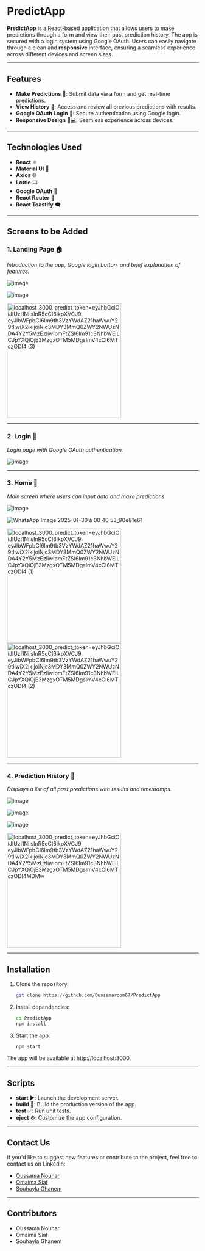 # PredictApp

**PredictApp** is a React-based application that allows users to make predictions through a form and view their past prediction history. The app is secured with a login system using Google OAuth. Users can easily navigate through a clean and **responsive** interface, ensuring a seamless experience across different devices and screen sizes.

---

## Features

- **Make Predictions** 🔮: Submit data via a form and get real-time predictions.
- **View History** 📜: Access and review all previous predictions with results.
- **Google OAuth Login** 🔐: Secure authentication using Google login.
- **Responsive Design** 📱💻: Seamless experience across devices.

---

## Technologies Used

- **React** ⚛️
- **Material UI** 🎨
- **Axios** 🌐
- **Lottie** 🎞️
- **Google OAuth** 🔑
- **React Router** 🚦
- **React Toastify** 🗨️

---

## Screens to be Added

### 1. **Landing Page** 🏠  
*Introduction to the app, Google login button, and brief explanation of features.*

![image](https://github.com/user-attachments/assets/8aaa8fce-9e1e-4be0-b78a-2d2f0a94eebb)

![image](https://github.com/user-attachments/assets/c0fd36f4-844c-43c1-80e6-a9bdd010cf22)

<img src="https://github.com/user-attachments/assets/d8ed9633-219c-4184-a0d0-ac58a563104c" alt="localhost_3000_predict_token=eyJhbGciOiJIUzI1NiIsInR5cCI6IkpXVCJ9 eyJlbWFpbCI6Im9tb3VzYWdAZ21haWwuY29tIiwiX2lkIjoiNjc3MDY3MmQ0ZWY2NWUzNDA4Y2Y5MzEzIiwibmFtZSI6Im91c3NhbWEiLCJpYXQiOjE3MzgxOTM5MDgsImV4cCI6MTczODI4 (3)" width="300">



---

### 2. **Login** 🔑  
*Login page with Google OAuth authentication.*

![image](https://github.com/user-attachments/assets/46ba88f1-6cc7-45d0-863f-72aec95e094b)


---

### 3. **Home** 🏡  
*Main screen where users can input data and make predictions.*

![image](https://github.com/user-attachments/assets/81f67341-81e9-4b94-a176-e55943dc1bbe)

![WhatsApp Image 2025-01-30 à 00 40 53_90e81e61](https://github.com/user-attachments/assets/41aa3145-961e-4d02-927c-9c2be1c7289c)

<img src="https://github.com/user-attachments/assets/d99b5ac4-b522-4fe0-ae16-c8021c134fcf" alt="localhost_3000_predict_token=eyJhbGciOiJIUzI1NiIsInR5cCI6IkpXVCJ9 eyJlbWFpbCI6Im9tb3VzYWdAZ21haWwuY29tIiwiX2lkIjoiNjc3MDY3MmQ0ZWY2NWUzNDA4Y2Y5MzEzIiwibmFtZSI6Im91c3NhbWEiLCJpYXQiOjE3MzgxOTM5MDgsImV4cCI6MTczODI4 (1)" width="300">

<img src="https://github.com/user-attachments/assets/7d6e690c-e0fd-478b-a5c6-69f9eedeb67e" alt="localhost_3000_predict_token=eyJhbGciOiJIUzI1NiIsInR5cCI6IkpXVCJ9 eyJlbWFpbCI6Im9tb3VzYWdAZ21haWwuY29tIiwiX2lkIjoiNjc3MDY3MmQ0ZWY2NWUzNDA4Y2Y5MzEzIiwibmFtZSI6Im91c3NhbWEiLCJpYXQiOjE3MzgxOTM5MDgsImV4cCI6MTczODI4 (2)" width="300">


---

### 4. **Prediction History** 📅  
*Displays a list of all past predictions with results and timestamps.*

![image](https://github.com/user-attachments/assets/e745d575-f8b3-4865-8afe-bd3519af9d40)

![image](https://github.com/user-attachments/assets/60368d26-1293-4d2c-9d76-d01668c91675)

![image](https://github.com/user-attachments/assets/0fb05448-3e07-4406-8015-1f963f00ec31)

<img src="https://github.com/user-attachments/assets/84c49476-f08d-4bf8-ae0d-ddf3902f8424" alt="localhost_3000_predict_token=eyJhbGciOiJIUzI1NiIsInR5cCI6IkpXVCJ9 eyJlbWFpbCI6Im9tb3VzYWdAZ21haWwuY29tIiwiX2lkIjoiNjc3MDY3MmQ0ZWY2NWUzNDA4Y2Y5MzEzIiwibmFtZSI6Im91c3NhbWEiLCJpYXQiOjE3MzgxOTM5MDgsImV4cCI6MTczODI4MDMw" width="300">

---

## Installation

1. Clone the repository:

   ```bash
   git clone https://github.com/Oussamaroom67/PredictApp
   ```
2. Install dependencies:
   ```bash
   cd PredictApp
   npm install
   ```
3. Start the app:
   ```bash
   npm start
   ```
  The app will be available at http://localhost:3000.

---

## Scripts

- **start** ▶️: Launch the development server.
- **build** 🔨: Build the production version of the app.
- **test** ✅: Run unit tests.
- **eject** ⚙️: Customize the app configuration.

---

## Contact Us

If you'd like to suggest new features or contribute to the project, feel free to contact us on LinkedIn:

- [Oussama Nouhar](https://www.linkedin.com/in/oussama-nouhar-3156132aa)
- [Omaima Siaf](https://www.linkedin.com/in/omaima-siaf-b636132aa/)
- [Souhayla Ghanem](https://www.linkedin.com/in/souhayla-ghanem-28791b306/)

---

## Contributors

- Oussama Nouhar
- Omaima Siaf
- Souhayla Ghanem

